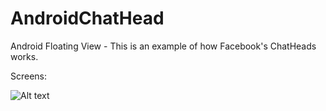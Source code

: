 # AndroidChatHead

Android Floating View - This is an example of how Facebook's ChatHeads works.

Screens:

![Alt text](/../screenshots/screenshots/unnamed.jpg?raw=true "Chat Head Example")
